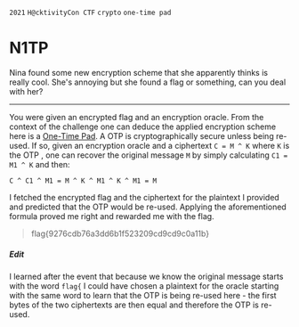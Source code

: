 `2021` `H@cktivityCon CTF` `crypto` `one-time pad`
# N1TP

Nina found some new encryption scheme that she apparently thinks is really cool. She's annoying but she found a flag or something, can you deal with her?
___

You were given an encrypted flag and an encryption oracle. From the context of the challenge one can deduce the applied encryption scheme here is a [One-Time Pad](https://en.wikipedia.org/wiki/One-time_pad). A OTP is cryptographically secure unless being re-used. If so, given an encryption oracle and a ciphertext `C = M ^ K` where `K` is the OTP , one can recover the original message `M` by simply calculating `C1 = M1 ^ K` and then:  

```
C ^ C1 ^ M1 = M ^ K ^ M1 ^ K ^ M1 = M
```

I fetched the encrypted flag and the ciphertext for the plaintext I provided and predicted that the OTP would be re-used. Applying the aforementioned formula proved me right and rewarded me with the flag.

> flag{9276cdb76a3dd6b1f523209cd9cd9c0a11b}

##### Edit
I learned after the event that because we know the original message starts with the word `flag{` I could have chosen a plaintext for the oracle starting with the same word to learn that the OTP is being re-used here - the first bytes of the two ciphertexts are then equal and therefore the OTP is re-used.
